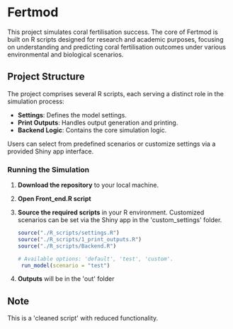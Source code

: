 
# Fertmod

<!-- badges: start -->
<!-- badges: end -->

This project simulates coral fertilisation success. The core of Fertmod is built on R scripts designed for research and academic purposes, focusing on understanding and predicting coral fertilisation outcomes under various environmental and biological scenarios.

## Project Structure

The project comprises several R scripts, each serving a distinct role in the simulation process:
- **Settings**: Defines the model settings.
- **Print Outputs**: Handles output generation and printing.
- **Backend Logic**: Contains the core simulation logic.

Users can select from predefined scenarios or customize settings via a provided Shiny app interface.

### Running the Simulation

1. **Download the repository** to your local machine.

2. **Open Front_end.R script**

3. **Source the required scripts** in your R environment. Customized scenarios can be set via the Shiny app in the 'custom_settings' folder.

   ```r
   source("./R_scripts/settings.R")
   source("./R_scripts/1_print_outputs.R")
   source("./R_scripts/Backend.R")
   
   # Available options: 'default', 'test', 'custom'.
    run_model(scenario = "test")
   
   ```
4. **Outputs** will be in the 'out' folder


## Note

This is a 'cleaned script' with reduced functionality. 



